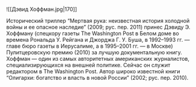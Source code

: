 ![[Дэвид Хоффман.jpg|170]]

Исторический триллер “Мертвая рука: неизвестная история холодной войны и ее опасное наследие” (2009; рус. пер. 2011) принес Дэвиду Э. Хоффману (спецкору газеты The Washington Post в Белом доме во времена Рональда У. Рейгана и Джорджа Г. У. Буша, в 1992–1993 гг. ― главе бюро газеты в Иерусалиме, а в 1995–2001 гг. ― в Москве) Пулитцеровскую премию (2010) за лучшую документальную книгу. Хоффман ― один из самых авторитетных американских журналистов, специализирующихся на внешней политике. Сейчас он служит редактором в The Washington Post. Автор широко известной книги “Олигархи: богатство и власть в новой России” (2002; рус. пер. 2010).